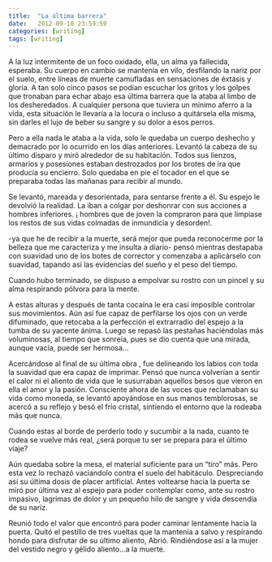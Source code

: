 ```yaml
---
title:  "La última barrera"
date:   2012-09-10 23:59:59
categories: [writing]
tags: [writing]
---
```


A la luz intermitente de un foco oxidado, ella, un alma ya fallecida, esperaba. Su cuerpo en cambio se mantenía en vilo, desfilando la nariz por el suelo, entre líneas de muerte camufladas en sensaciones de éxtasis y gloria. A tan solo cinco pasos se podían escuchar los gritos y los golpes que tronaban para echar abajo esa última barrera que la ataba al limbo de los desheredados. A cualquier persona que tuviera un mínimo aferro a la vida, esta situación le llevaría a la locura o incluso a quitársela ella misma, sin darles el lujo de beber su sangre y su dolor a esos perros.

Pero a ella nada le ataba a la vida, solo le quedaba un cuerpo deshecho y demacrado por lo ocurrido en los días anteriores. Levantó la cabeza de su último disparo y miró alrededor de su habitación. Todos sus lienzos, armarios y posesiones estaban destrozados por los brotes de ira que producía su encierro. Solo quedaba en pie el tocador en el que se preparaba todas las mañanas para recibir al mundo.

Se levantó, mareada y desorientada, para sentarse frente a él. Su espejo le devolvió la realidad. La iban a colgar por deshonrar con sus acciones a hombres inferiores. ¡ hombres que de joven la compraron para que limpiase los restos de sus vidas colmadas de inmundicia y desorden!.

-ya que he de recibir a la muerte, será mejor que pueda reconocerme por la belleza que me caracteriza y me insulta a diario- pensó mientras destapaba con suavidad uno de los botes de corrector y comenzaba a aplicárselo con suavidad, tapando así las evidencias del sueño y el peso del tiempo.

Cuando hubo terminado, se dispuso a empolvar su rostro con un pincel y su alma respirando pólvora para la mente.

A estas alturas y después de tanta cocaína le era casi imposible controlar sus movimientos. Aún así fue capaz de perfilarse los ojos con un verde difuminado, que retocaba a la perfección el extrarradio del espejo a la tumba de su yacente ánima. Luego se repasó las pestañas haciéndolas más voluminosas, al tiempo que sonreía, pues se dio cuenta que una mirada, aunque vacía, puede ser hermosa…

Acercándose al final de su última obra , fue delineando los labios con toda la suavidad que era capaz de imprimar. Pensó que nunca volverían a sentir el calor ni el aliento de vida que le susurraban aquellos besos que vieron en ella el amor y la pasión.
Consciente ahora de las voces que reclamaban su vida como moneda, se levantó apoyándose en sus manos temblorosas, se acercó a su reflejo y besó el frío cristal, sintiendo el entorno que la rodeaba más que nunca.

Cuando estas al borde de perderlo todo y sucumbir a la nada, cuanto te rodea se vuelve más real, ¿será porque tu ser se prepara para el último viaje?

Aún quedaba sobre la mesa, el material suficiente para un “tiro” más. Pero esta vez lo rechazó vaciandolo contra el suelo del habitáculo. Despreciando así su última dosis de placer artificial. Antes voltearse hacia la puerta se miró por última vez al espejo para poder contemplar como, ante su rostro impasivo, lagrimas de dolor y un pequeño hilo de sangre y vida descendía de su nariz.

Reunió todo el valor que encontró para poder caminar lentamente hacia la puerta. Quitó el pestillo de tres vueltas que la mantenía a salvo y respirando hondo para disfrutar de su último aliento, Abrió. Rindiéndose así a la mujer del vestido negro y gélido aliento…a la muerte.
